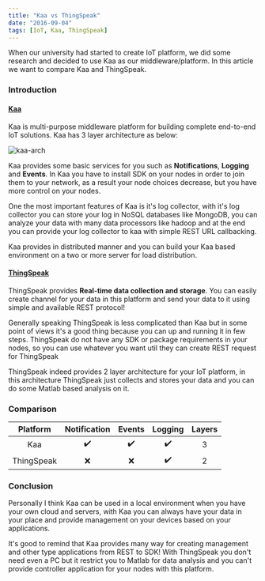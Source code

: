 ```yaml
---
title: "Kaa vs ThingSpeak"
date: "2016-09-04"
tags: [IoT, Kaa, ThingSpeak]
---
```


When our university had started to create IoT platform, we did some research and
decided to use Kaa as our middleware/platform.
In this article we want to compare Kaa and ThingSpeak.

### Introduction

#### [Kaa](https://www.kaaproject.org/)

Kaa is multi-purpose middleware platform for building complete end-to-end IoT
solutions. Kaa has 3 layer architecture as below:

![kaa-arch](/posts/kaa-arch.jpg)

Kaa provides some basic services for you such as
**Notifications**, **Logging** and
**Events**. In Kaa you have to install SDK on your nodes in order
to join them to your network, as a result your node choices decrease, but you
have more control on your nodes.

One the most important features of Kaa is it's log collector, with it's log
collector you can store your log in NoSQL databases like MongoDB, you can
analyze your data with many data processors like hadoop and at the end you can
provide your log collector to kaa with simple REST URL callbacking.

Kaa provides in distributed manner and you can build your Kaa based
environment on a two or more server for load distribution.

#### [ThingSpeak](http://thingspeak.com/)

ThingSpeak provides **Real-time data collection and storage**.
You can easily create channel for your data in this platform and send your
data to it using simple and available REST protocol!

Generally speaking ThingSpeak is less complicated than Kaa but in some point
of views it's a good thing because you can up and running it in few steps.
ThingSpeak do not have any SDK or package requirements in your nodes, so you
can use whatever you want util they can create REST request for ThingSpeak

ThingSpeak indeed provides 2 layer architecture for your IoT platform, in this
architecture ThingSpeak just collects and stores your data and you can do some
Matlab based analysis on it.

### Comparison

|  Platform  | Notification | Events | Logging | Layers |
| :--------: | :----------: | :----: | :-----: | :----: |
|    Kaa     |      ✔️      |   ✔️   |   ✔️    |   3    |
| ThingSpeak |      ❌      |   ❌   |   ✔️    |   2    |

### Conclusion

Personally I think Kaa can be used in a local environment when
you have your own cloud and servers, with Kaa you can always have your data in
your place and provide management on your devices based on your applications.

It's good to remind that Kaa provides many way for creating management and other
type applications from REST to SDK! With ThingSpeak you don't need even a PC
but it restrict you to Matlab for data analysis and you can't provide controller
application for your nodes with this platform.
